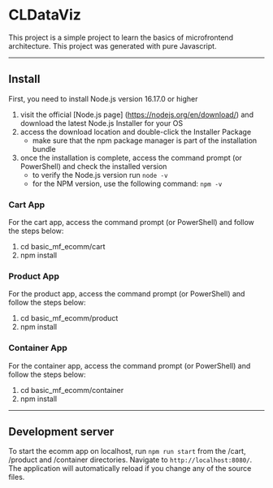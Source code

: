 # CLDataViz

This project is a simple project to learn the basics of microfrontend architecture. This project was generated with pure Javascript. 

-----

## Install
First, you need to install Node.js version 16.17.0 or higher
1. visit the official [Node.js page] (https://nodejs.org/en/download/) and download the latest Node.js Installer for your OS
2. access the download location and double-click the Installer Package
    - make sure that the npm package manager is part of the installation bundle
3. once the installation is complete, access the command prompt (or PowerShell) and check the installed version
    - to verify the Node.js version run `node -v`
    - for the NPM version, use the following command: `npm -v`


### Cart App
For the cart app, access the command prompt (or PowerShell) and follow the steps below: 
1. cd basic_mf_ecomm/cart
2. npm install

### Product App
For the product app, access the command prompt (or PowerShell) and follow the steps below: 
1. cd basic_mf_ecomm/product
2. npm install

### Container App
For the container app, access the command prompt (or PowerShell) and follow the steps below: 
1. cd basic_mf_ecomm/container
2. npm install

-----

## Development server

To start the ecomm app on localhost, run `npm run start` from the /cart, /product and /container directories. Navigate to `http://localhost:8080/`. The application will automatically reload if you change any of the source files.